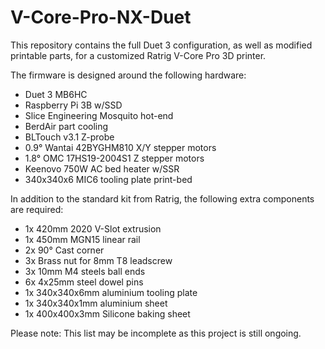 # V-Core-Pro-NX-Duet
This repository contains the full Duet 3 configuration, as well as modified printable parts, for a customized Ratrig V-Core Pro 3D printer.

The firmware is designed around the following hardware:
* Duet 3 MB6HC
* Raspberry Pi 3B w/SSD
* Slice Engineering Mosquito hot-end
* BerdAir part cooling
* BLTouch v3.1 Z-probe
* 0.9° Wantai 42BYGHM810 X/Y stepper motors
* 1.8° OMC 17HS19-2004S1 Z stepper motors
* Keenovo 750W AC bed heater w/SSR
* 340x340x6 MIC6 tooling plate print-bed

In addition to the standard kit from Ratrig, the following extra components are required:
* 1x 420mm 2020 V-Slot extrusion
* 1x 450mm MGN15 linear rail
* 2x 90° Cast corner
* 3x Brass nut for 8mm T8 leadscrew
* 3x 10mm M4 steels ball ends
* 6x 4x25mm steel dowel pins
* 1x 340x340x6mm aluminium tooling plate
* 1x 340x340x1mm aluminium sheet
* 1x 400x400x3mm Silicone baking sheet

Please note: This list may be incomplete as this project is still ongoing.
